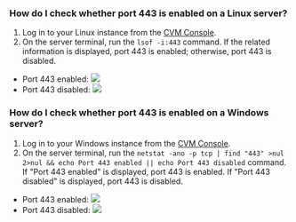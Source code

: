 
### How do I check whether port 443 is enabled on a Linux server?
1. Log in to your Linux instance from the [CVM Console](https://console.cloud.tencent.com/cvm/instance/index?rid=1).
2. On the server terminal, run the `lsof -i:443` command. If the related information is displayed, port 443 is enabled; otherwise, port 443 is disabled.
 - Port 443 enabled:
![](https://main.qcloudimg.com/raw/66407c9fd01217b95d58631223d0e9e7.png)
 - Port 443 disabled:
![](https://main.qcloudimg.com/raw/651876723c7c40cde9552b87ea9f1567.png)

### How do I check whether port 443 is enabled on a Windows server?

1. Log in to your Windows instance from the [CVM Console](https://console.cloud.tencent.com/cvm/instance/index?rid=1).
2. On the server terminal, run the `netstat -ano -p tcp | find "443" >nul 2>nul && echo Port 443 enabled || echo Port 443 disabled` command. If "Port 443 enabled" is displayed, port 443 is enabled. If "Port 443 disabled" is displayed, port 443 is disabled.
 - Port 443 enabled:
![](https://main.qcloudimg.com/raw/1e8bf446a02e202f020053876d9427a9.png)
 - Port 443 disabled:
![](https://main.qcloudimg.com/raw/e022771b2115877812bdeb1084ab6409.png)

